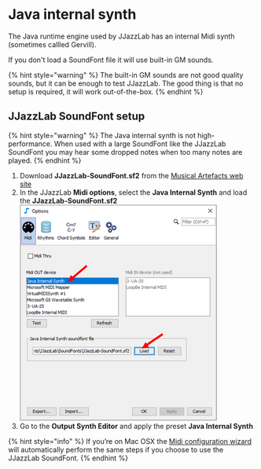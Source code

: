 # Java internal synth

The Java runtime engine used by JJazzLab has an internal Midi synth \(sometimes callled Gervill\).

If you don't load a SoundFont file it will use built-in GM sounds.

{% hint style="warning" %}
The built-in GM sounds are not good quality sounds, but it can be enough to test JJazzLab. The good thing is that no setup is required, it will work out-of-the-box.
{% endhint %}

## JJazzLab SoundFont setup <a id="setup-instructions"></a>

{% hint style="warning" %}
The Java internal synth is not high-performance. When used with a large SoundFont like the JJazzLab SoundFont you may hear some dropped notes when too many notes are played. 
{% endhint %}

1. Download **JJazzLab-SoundFont.sf2** from the [Musical Artefacts web site](https://musical-artifacts.com/artifacts/1036)  
2. In the JJazzLab **Midi options**, select the **Java Internal Synth** and load the **JJazzLab-SoundFont.sf2**  ![](../../.gitbook/assets/loadsoundfont-javasynth.png)    
3. Go to the **Output Synth Editor** and apply the preset **Java Internal Synth**  

{% hint style="info" %}
If you’re on Mac OSX the [Midi configuration wizard](../midi-configuration.md#midi-configuration-wizard) will automatically perform the same steps if you choose to use the JJazzLab SoundFont.
{% endhint %}

